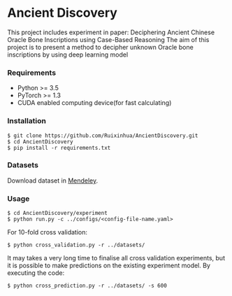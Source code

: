 # Ancient Discovery
This project includes experiment in paper: Deciphering Ancient Chinese Oracle Bone Inscriptions using Case-Based Reasoning
The aim of this project is to present a method to decipher unknown Oracle bone inscriptions by using deep learning model

### Requirements
- Python >= 3.5
- PyTorch >= 1.3
- CUDA enabled computing device(for fast calculating)

### Installation
```
$ git clone https://github.com/Ruixinhua/AncientDiscovery.git
$ cd AncientDiscovery
$ pip install -r requirements.txt
```

### Datasets
Download dataset in [Mendeley](https://data.mendeley.com/datasets/ksk47h2hsh/2).

### Usage
```
$ cd AncientDiscovery/experiment
$ python run.py -c ../configs/<config-file-name.yaml>
```

For 10-fold cross validation:
```
$ python cross_validation.py -r ../datasets/
```

It may takes a very long time to finalise all cross validation experiments, 
but it is possible to make predictions on the existing experiment model.
By executing the code:
```
$ python cross_prediction.py -r ../datasets/ -s 600
```

